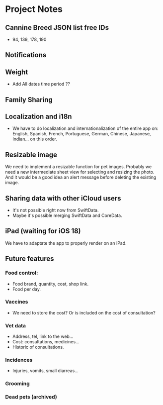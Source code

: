 # Project Notes

## Cannine Breed JSON list free IDs
- 94, 139, 178, 190


## Notifications


## Weight
- Add All dates time period ??


## Family Sharing


## Localization and i18n
- We have to do localization and internationalization of the entire app on: English, Spanish, French, Portuguese, German, Chinese, Japanese, Indian... on this order.


## Resizable image
We need to implement a resizable function for pet images. Probably we need a new intermediate sheet view for selecting and resizing the photo. And it would be a good idea an alert message before deleting the existing image.


## Sharing data with other iCloud users
- It's not possible right now from SwiftData.
- Maybe it's possible merging SwiftData and CoreData.


## iPad (waiting for iOS 18)
We have to adaptate the app to properly render on an iPad.


## Future features
### Food control:
- Food brand, quantity, cost, shop link.
- Food per day.

### Vaccines
- We need to store the cost? Or is included on the cost of consultation?

### Vet data
- Address, tel, link to the web...
- Cost: consultations, medicines...
- Historic of consultations.

### Incidences
- Injuries, vomits, small diarreas...

### Grooming

### Dead pets (archived)

